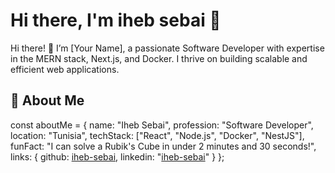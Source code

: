 # Hi there, I'm iheb sebai 👋

Hi there! 👋 I’m [Your Name], a passionate Software Developer with expertise in the MERN stack, Next.js, and Docker. I thrive on building scalable and efficient web applications.

## 🚀 About Me

const aboutMe = {
    name: "Iheb Sebai",
    profession: "Software Developer",
    location: "Tunisia",
    techStack: ["React", "Node.js", "Docker", "NestJS"],
    funFact: "I can solve a Rubik's Cube in under 2 minutes and 30 seconds!",
    links: {
        github: [iheb-sebai](ihesebai4444@gmail.com),
        linkedin: "[iheb-sebai](https://www.linkedin.com/in/iheb-sebai/)"
    }
};

<!--
**iheb-sebai/iheb-sebai** is a ✨ _special_ ✨ repository because its `README.md` (this file) appears on your GitHub profile.

Here are some ideas to get you started:

- 🔭 I’m currently working on ...
- 🌱 I’m currently learning ...
- 👯 I’m looking to collaborate on ...
- 🤔 I’m looking for help with ...
- 💬 Ask me about ...
- 📫 How to reach me: ...
- 😄 Pronouns: ...
- ⚡ Fun fact: ...
-->
